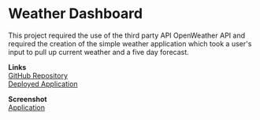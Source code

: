 # Weather Dashboard

This project required the use of the third party API OpenWeather API and required the creation of the simple weather application which took a user's input to pull up current weather and a five day forecast.

<b>Links</b><br>
<a href="">GitHub Repository</a><br>
<a href="https://emarshall121.github.io/weather-dashboard/">Deployed Application</a><br>

<b>Screenshot</b><br>
<a href="https://i.gyazo.com/0c5ab1a85669f3d0023f2a8978a35eb6.png">Application</a>
